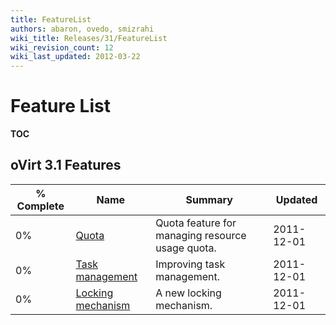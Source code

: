 ```yaml
---
title: FeatureList
authors: abaron, ovedo, smizrahi
wiki_title: Releases/31/FeatureList
wiki_revision_count: 12
wiki_last_updated: 2012-03-22
---
```


# Feature List

__TOC__

## oVirt 3.1 Features

| % Complete | Name                                                              | Summary                                          | Updated    |
|------------|-------------------------------------------------------------------|--------------------------------------------------|------------|
| 0%         | [ Quota ](Features/DetailedQuota)                      | Quota feature for managing resource usage quota. | 2011-12-01 |
| 0%         | [ Task management ](Features/TaskManagerDetailed‎)     | Improving task management.                       | 2011-12-01 |
| 0%         | [ Locking mechanism ](Features/DetailedLockMechanism‎) | A new locking mechanism.                         | 2011-12-01 |
